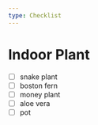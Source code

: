 ```yaml
---
type: Checklist
---
```


# Indoor Plant

- [ ] snake plant
- [ ] boston fern
- [ ] money plant
- [ ] aloe vera
- [ ] pot

